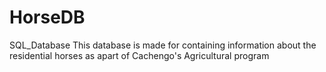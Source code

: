 # HorseDB
SQL_Database 
This database is made for containing information about the residential horses as apart of Cachengo's Agricultural program 

